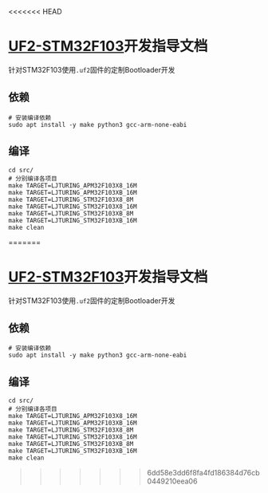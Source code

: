 <<<<<<< HEAD
# [UF2-STM32F103](https://github.com/mmoskal/uf2-stm32f103)开发指导文档

针对STM32F103使用`.uf2`固件的定制Bootloader开发

## 依赖

```shell
# 安装编译依赖
sudo apt install -y make python3 gcc-arm-none-eabi
```

## 编译

```shell
cd src/
# 分别编译各项目
make TARGET=LJTURING_APM32F103X8_16M
make TARGET=LJTURING_APM32F103XB_16M
make TARGET=LJTURING_STM32F103X8_8M
make TARGET=LJTURING_STM32F103X8_16M
make TARGET=LJTURING_STM32F103XB_8M
make TARGET=LJTURING_STM32F103XB_16M
make clean
```
=======
# [UF2-STM32F103](https://github.com/mmoskal/uf2-stm32f103)开发指导文档

针对STM32F103使用`.uf2`固件的定制Bootloader开发

## 依赖

```shell
# 安装编译依赖
sudo apt install -y make python3 gcc-arm-none-eabi
```

## 编译

```shell
cd src/
# 分别编译各项目
make TARGET=LJTURING_APM32F103X8_16M
make TARGET=LJTURING_APM32F103XB_16M
make TARGET=LJTURING_STM32F103X8_8M
make TARGET=LJTURING_STM32F103X8_16M
make TARGET=LJTURING_STM32F103XB_8M
make TARGET=LJTURING_STM32F103XB_16M
make clean
```
>>>>>>> 6dd58e3dd6f8fa4fd186384d76cb0449210eea06
